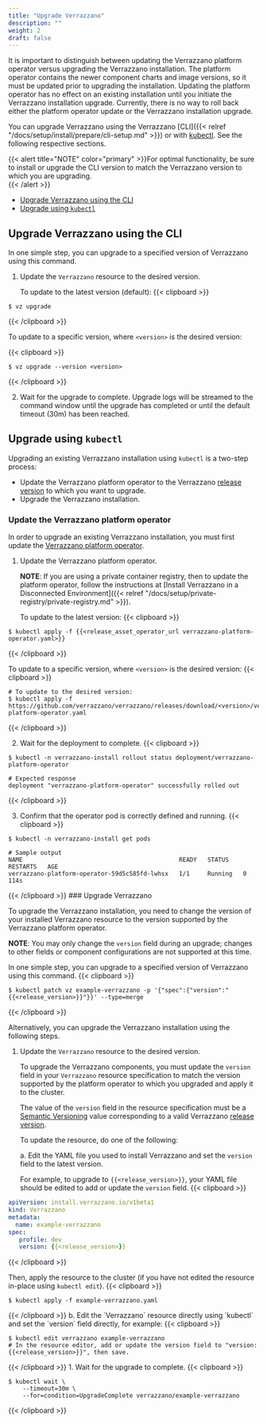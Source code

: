 ```yaml
---
title: "Upgrade Verrazzano"
description: ""
weight: 2
draft: false
---
```



It is important to distinguish between updating the Verrazzano platform operator versus upgrading the Verrazzano installation.
The platform operator contains the newer component charts and image versions, so it must be updated prior to upgrading the installation.
Updating the platform operator has no effect on an existing installation until you initiate the Verrazzano installation upgrade.
Currently, there is no way to roll back either the platform operator update or the Verrazzano installation upgrade.  

You can upgrade Verrazzano using the Verrazzano [CLI]({{< relref "/docs/setup/install/prepare/cli-setup.md" >}}) or with [kubectl](https://kubernetes.io/docs/reference/kubectl/kubectl/).
See the following respective sections.

{{< alert title="NOTE" color="primary" >}}For optimal functionality, be sure to install or upgrade the CLI version to match the Verrazzano version to which you are upgrading.   
{{< /alert >}}

- [Upgrade Verrazzano using the CLI](#upgrade-verrazzano-using-the-cli)
- [Upgrade using `kubectl`](#upgrade-using-kubectl)

## Upgrade Verrazzano using the CLI

In one simple step, you can upgrade to a specified version of Verrazzano using this command.

1. Update the `Verrazzano` resource to the desired version.

   To update to the latest version (default):
{{< clipboard >}}
<div class="highlight">

   ```
   $ vz upgrade
   ```
</div>
{{< /clipboard >}}

   To update to a specific version, where `<version>` is the desired version:

   {{< clipboard >}}
   <div class="highlight">

  ```
  $ vz upgrade --version <version>
  ```
   </div>
   {{< /clipboard >}}


2. Wait for the upgrade to complete.
   Upgrade logs will be streamed to the command window until the upgrade has completed
   or until the default timeout (30m) has been reached.

## Upgrade using `kubectl`

Upgrading an existing Verrazzano installation using `kubectl` is a two-step process:

* Update the Verrazzano platform operator to the Verrazzano [release version](https://github.com/verrazzano/verrazzano/releases/) to which you want to upgrade.
* Upgrade the Verrazzano installation.  

### Update the Verrazzano platform operator
In order to upgrade an existing Verrazzano installation, you must first update the [Verrazzano platform operator](https://github.com/verrazzano/verrazzano).

1. Update the Verrazzano platform operator.

   **NOTE**: If you are using a private container registry, then to update the platform operator, follow the instructions at [Install Verrazzano in a Disconnected Environment]({{< relref "/docs/setup/private-registry/private-registry.md" >}}).

   To update to the latest version:
  {{< clipboard >}}
  <div class="highlight">

   ```
   $ kubectl apply -f {{<release_asset_operator_url verrazzano-platform-operator.yaml>}}
   ```
  </div>
  {{< /clipboard >}}


   To update to a specific version, where `<version>` is the desired version:
{{< clipboard >}}
<div class="highlight">

   ```
   # To update to the desired version:
   $ kubectl apply -f https://github.com/verrazzano/verrazzano/releases/download/<version>/verrazzano-platform-operator.yaml
   ```
</div>
{{< /clipboard >}}

2. Wait for the deployment to complete.
{{< clipboard >}}
<div class="highlight">

   ```
   $ kubectl -n verrazzano-install rollout status deployment/verrazzano-platform-operator
   ```
   ```
   # Expected response
   deployment "verrazzano-platform-operator" successfully rolled out
   ```
</div>
{{< /clipboard >}}

3. Confirm that the operator pod is correctly defined and running.
{{< clipboard >}}
<div class="highlight">

   ```
   $ kubectl -n verrazzano-install get pods
   ```
   ```
   # Sample output
   NAME                                            READY   STATUS    RESTARTS   AGE
   verrazzano-platform-operator-59d5c585fd-lwhsx   1/1     Running   0          114s
   ```
</div>
{{< /clipboard >}}
### Upgrade Verrazzano

To upgrade the Verrazzano installation, you need to change the version of your installed Verrazzano resource to the version supported by the
Verrazzano platform operator.

**NOTE**: You may only change the `version` field during an upgrade; changes to other fields or component configurations are not supported at this time.

In one simple step, you can upgrade to a specified version of Verrazzano using this command.
{{< clipboard >}}
<div class="highlight">

   ```
   $ kubectl patch vz example-verrazzano -p '{"spec":{"version":"{{<release_version>}}"}}' --type=merge
   ```
</div>
{{< /clipboard >}}

Alternatively, you can upgrade the Verrazzano installation using the following steps.
1. Update the `Verrazzano` resource to the desired version.

      To upgrade the Verrazzano components, you must update the `version` field in your `Verrazzano` resource specification to
      match the version supported by the platform operator to which you upgraded and apply it to the cluster.

      The value of the `version` field in the resource specification must be a [Semantic Versioning](https://semver.org/) value
      corresponding to a valid Verrazzano [release version](https://github.com/verrazzano/verrazzano/releases/).

      To update the resource, do one of the following:

      a. Edit the YAML file you used to install Verrazzano and set the `version` field to the latest version.

      For example, to upgrade to `{{<release_version>}}`, your YAML file should be edited to add or update the `version` field.
{{< clipboard >}}

  ```yaml
  apiVersion: install.verrazzano.io/v1beta1
  kind: Verrazzano
  metadata:
    name: example-verrazzano
  spec:
     profile: dev
     version: {{<release_version>}}
  ```

{{< /clipboard >}}

   Then, apply the resource to the cluster (if you have not edited the resource in-place using `kubectl edit`).
{{< clipboard >}}
<div class="highlight">

   ```
   $ kubectl apply -f example-verrazzano.yaml
   ```
</div>
{{< /clipboard >}}
b. Edit the `Verrazzano` resource directly using `kubectl` and set the `version` field directly, for example:
{{< clipboard >}}
<div class="highlight">

   ```
   $ kubectl edit verrazzano example-verrazzano
   # In the resource editor, add or update the version field to "version: {{<release_version>}}", then save.
   ```
</div>
{{< /clipboard >}}
1. Wait for the upgrade to complete.
{{< clipboard >}}
<div class="highlight">

   ```
   $ kubectl wait \
       --timeout=30m \
       --for=condition=UpgradeComplete verrazzano/example-verrazzano
   ```
</div>
{{< /clipboard >}}
